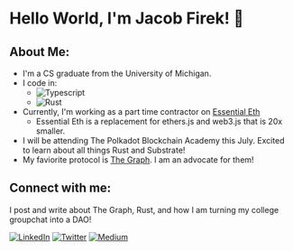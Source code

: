 # Hello World, I'm Jacob Firek! 👋

## About Me:

- I'm a CS graduate from the University of Michigan.
- I code in: 
  - ![Typescript](https://img.shields.io/badge/-TypeScript-007ACC?style=flat-square&logo=typescript&logoColor=white)
  - ![Rust](https://img.shields.io/badge/-Rust-black?style=flat-square&logo=rust)
- Currently, I'm working as a part time contractor on [Essential Eth](https://github.com/dawsbot/essential-eth) 
  - Essential Eth is a replacement for ethers.js and web3.js that is 20x smaller.
- I will be attending The Polkadot Blockchain Academy this July. Excited to learn about all things Rust and Substrate!
- My faviorite protocol is [The Graph](https://thegraph.com/). I am an advocate for them!


## Connect with me:

I post and write about The Graph, Rust, and how I am turning my college groupchat into a DAO!

<a href="https://www.linkedin.com/in/jacob-firek-4423741b8/"><img alt="LinkedIn" src="https://img.shields.io/badge/LinkedIn-Jacob%20Firek-blue?style=flat-square&logo=linkedin"></a>
<a href="https://twitter.com/jacob_firek"><img alt="Twitter" src="https://img.shields.io/badge/Twitter-jacob_firek-blue?style=flat-square&logo=twitter"></a>
<a href="https://medium.com/@firekjt"><img alt="Medium" src="https://img.shields.io/badge/Medium-%40firekjt-lightgrey?style=flat-square&logo=medium"></a>
